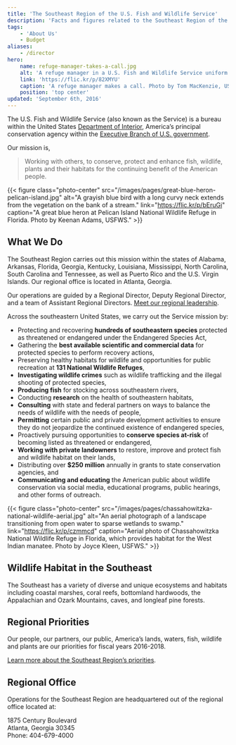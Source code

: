 ```yaml
---
title: 'The Southeast Region of the U.S. Fish and Wildlife Service'
description: 'Facts and figures related to the Southeast Region of the USFWS, which carries out the agency’s mission in the states of Alabama, Arkansas, Florida, Georgia, Kentucky, Louisiana, Mississippi, North Carolina, South Carolina and Tennessee, as well as Puerto Rico and the U.S. Virgin Islands.'
tags:
    - 'About Us'
    - Budget
aliases:
    - /director
hero:
    name: refuge-manager-takes-a-call.jpg
    alt: 'A refuge manager in a U.S. Fish and Wildlife Service uniform takes a phone call from a boat.'
    link: 'https://flic.kr/p/82XMYU'
    caption: 'A refuge manager makes a call. Photo by Tom MacKenzie, USFWS.'
    position: 'top center'
updated: 'September 6th, 2016'
---
```


The U.S. Fish and Wildlife Service (also known as the Service) is a bureau within the United States [Department of Interior](https://www.doi.gov), America’s principal conservation agency within the [Executive Branch of U.S. government](https://www.whitehouse.gov/1600/executive-branch).

Our mission is,

> Working with others, to conserve, protect and enhance fish, wildlife, plants and their habitats for the continuing benefit of the American people.

{{< figure class="photo-center" src="/images/pages/great-blue-heron-pelican-island.jpg" alt="A grayish blue bird with a long curvy neck extends from the vegetation on the bank of a stream." link="https://flic.kr/p/bEruGi" caption="A great blue heron at Pelican Island National Wildlife Refuge in Florida. Photo by Keenan Adams, USFWS." >}}

## What We Do

The Southeast Region carries out this mission within the states of Alabama, Arkansas, Florida, Georgia, Kentucky, Louisiana, Mississippi, North Carolina, South Carolina and Tennessee, as well as Puerto Rico and the U.S. Virgin Islands. Our regional office is located in Atlanta, Georgia.

Our operations are guided by a Regional Director, Deputy Regional Director, and a team of Assistant Regional Directors. [Meet our regional leadership](https://www.fws.gov/southeast/about-us/leadership/).

Across the southeastern United States, we carry out the Service mission by:

 - Protecting and recovering **<span class="listed-species-count">hundreds of</span> southeastern species** protected as threatened or endangered under the Endangered Species Act,
 - Gathering the **best available scientific and commercial data** for protected species to perform recovery actions,
 - Preserving healthy habitats for wildlife and opportunities for public recreation at **131 National Wildlife Refuges**,
 - **Investigating wildlife crimes** such as wildlife trafficking and the illegal shooting of protected species,
 - **Producing fish** for stocking across southeastern rivers,
 - Conducting **research** on the health of southeastern habitats,
 - **Consulting** with state and federal partners on ways to balance the needs of wildlife with the needs of people,
 - **Permitting** certain public and private development activities to ensure they do not jeopardize the continued existence of endangered species,
 - Proactively pursuing opportunities to **conserve species at-risk** of becoming listed as threatened or endangered,
 - **Working with private landowners** to restore, improve and protect fish and wildlife habitat on their lands,
 - Distributing over **$250 million** annually in grants to state conservation agencies, and
 - **Communicating and educating** the American public about wildlife conservation via social media, educational programs, public hearings, and other forms of outreach.

{{< figure class="photo-center" src="/images/pages/chassahowitzka-national-wildlife-aerial.jpg" alt="An aerial photograph of a landscape transitioning from open water to sparse wetlands to swamp." link="https://flic.kr/p/czmmcd" caption="Aerial photo of Chassahowitzka National Wildlife Refuge in Florida, which provides habitat for the West Indian manatee. Photo by Joyce Kleen, USFWS." >}}

## Wildlife Habitat in the Southeast

The Southeast has a variety of diverse and unique ecosystems and habitats including coastal marshes, coral reefs, bottomland hardwoods, the Appalachian and Ozark Mountains, caves, and longleaf pine forests.

## Regional Priorities
Our people, our partners, our public, America’s lands, waters, fish, wildlife and plants are our priorities for fiscal years 2016-2018.

[Learn more about the Southeast Region’s priorities](/priorities).

## Regional Office

Operations for the Southeast Region are headquartered out of the regional office located at:

1875 Century Boulevard <br>
Atlanta, Georgia 30345 <br>
Phone: 404-679-4000 <br>
